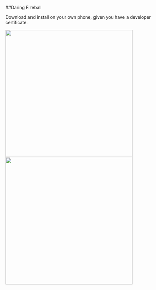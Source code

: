 ##Daring Fireball

Download and install on your own phone, given you have a developer certificate.

<img src="https://user-images.githubusercontent.com/13894518/28766273-b4856d30-7583-11e7-8acc-97c0c60bb0cb.PNG" width="400"/>
<img src="https://user-images.githubusercontent.com/13894518/28766275-b6473f5e-7583-11e7-8cda-131328a28a35.PNG" width="400"/>